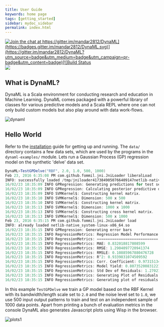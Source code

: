 ```yaml
---
title: User Guide
keywords: home page
tags: [getting_started]
sidebar: mydoc_sidebar
permalink: index.html
---
```


[![Join the chat at https://gitter.im/mandar2812/DynaML](https://badges.gitter.im/mandar2812/DynaML.svg)](https://gitter.im/mandar2812/DynaML?utm_source=badge&utm_medium=badge&utm_campaign=pr-badge&utm_content=badge)[![Build Status](https://travis-ci.org/mandar2812/DynaML.svg?branch=branch-1.0)](https://travis-ci.org/mandar2812/DynaML) [![](https://jitpack.io/v/mandar2812/DynaML.svg)](https://jitpack.io/#mandar2812/DynaML)

## What is DynaML?

DynaML is a Scala environment for conducting research and education in Machine Learning. DynaML comes packaged with a powerful library of classes for various predictive models and a Scala REPL where one can not only build custom models but also play around with data work-flows.

![dynaml]({{site.baseurl}}/images/screenshot.png)

## Hello World

Refer to the [installation]({{site.baseurl}}/mydoc_dynaml_install.html) guide for getting up and running. The `data/` directory contains a few data sets, which are used by the programs in the `dynaml-examples/` module. Lets run a Gaussian Process (GP) regression model on the synthetic 'delve' data set.


```scala
DynaML>TestGPDelve("RBF", 2.0, 1.0, 500, 1000)
Feb 23, 2016 6:35:08 PM com.github.fommil.jni.JniLoader liberalLoad
INFO: successfully loaded /tmp/jniloader4173849050766409147netlib-native_system-linux-x86_64.so
16/02/23 18:35:09 INFO GPRegression: Generating predictions for test set
16/02/23 18:35:09 INFO GPRegression: Calculating posterior predictive distribution
16/02/23 18:35:09 INFO SVMKernel$: Constructing kernel matrix.
16/02/23 18:35:10 INFO SVMKernel$: Dimension: 500 x 500
16/02/23 18:35:10 INFO SVMKernel$: Constructing kernel matrix.
16/02/23 18:35:13 INFO SVMKernel$: Dimension: 1000 x 1000
16/02/23 18:35:13 INFO SVMKernel$: Constructing cross kernel matrix.
16/02/23 18:35:13 INFO SVMKernel$: Dimension: 500 x 1000
Feb 23, 2016 6:35:15 PM com.github.fommil.jni.JniLoader load
INFO: already loaded netlib-native_system-linux-x86_64.so
16/02/23 18:35:15 INFO GPRegression: Generating error bars
16/02/23 18:35:15 INFO RegressionMetrics: Regression Model Performance
16/02/23 18:35:15 INFO RegressionMetrics: ============================
16/02/23 18:35:15 INFO RegressionMetrics: MAE: 0.832018817808599
16/02/23 18:35:15 INFO RegressionMetrics: RMSE: 1.2904097720941374
16/02/23 18:35:15 INFO RegressionMetrics: RMSLE: 0.10885967880476728
16/02/23 18:35:15 INFO RegressionMetrics: R^2: 0.9339831074509592
16/02/23 18:35:15 INFO RegressionMetrics: Corr. Coefficient: 0.9731513401331606
16/02/23 18:35:15 INFO RegressionMetrics: Model Yield: 0.8073520083122128
16/02/23 18:35:15 INFO RegressionMetrics: Std Dev of Residuals: 1.270213452763595
16/02/23 18:35:15 INFO RegressionMetrics: Generating Plot of Residuals
16/02/23 18:35:15 INFO RegressionMetrics: Generating plot of residuals vs labels


```

In this example `TestGPDelve` we train a GP model based on the RBF Kernel with its bandwidth/length scale set to `2.0` and the noise level set to `1.0`, we use 500 input output patterns to train and test on an independent sample of 1000 data points. Apart from printing a bunch of evaluation metrics in the console DynaML also generates Javascript plots using Wisp in the browser.

![plots1](https://cloud.githubusercontent.com/assets/1389553/13259040/ff9bfa84-da55-11e5-9325-f58a73ebf532.png)
